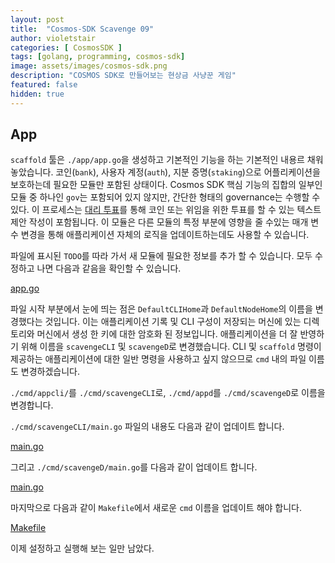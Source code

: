 ```yaml
---
layout: post
title:  "Cosmos-SDK Scavenge 09"
author: violetstair
categories: [ CosmosSDK ]
tags: [golang, programming, cosmos-sdk]
image: assets/images/cosmos-sdk.png
description: "COSMOS SDK로 만들어보는 현상금 사냥꾼 게임"
featured: false
hidden: true
---
```


## App

`scaffold` 툴은 `./app/app.go`을 생성하고 기본적인 기능을 하는 기본적인 내용르 채워놓았습니다.
코인(`bank`), 사용자 계정(`auth`), 지분 증명(`staking`)으로 어플리케이션을 보호하는데 필요한 모듈만 포함된 상태이다.
Cosmos SDK 핵심 기능의 집합의 일부인 모듈 중 하나인 `gov`는 포함되어 있지 않지만, 간단한 형태의 governance는 수행할 수 있다.
이 프로세스는 [대리 투표](https://en.wikipedia.org/wiki/Liquid_democracy)를 통해 코인 또는 위임을 위한 투표를 할 수 있는 텍스트 제안 작성이 포함됩니다.
이 모듈은 다른 모듈의 특정 부분에 영향을 줄 수있는 매개 변수 변경을 통해 애플리케이션 자체의 로직을 업데이트하는데도 사용할 수 있습니다.

파일에 표시된 `TODO`를 따라 가서 새 모듈에 필요한 정보를 추가 할 수 있습니다.
모두 수정하고 나면 다음과 같음을 확인할 수 있습니다.

[app.go](https://github.com/cosmos/sdk-tutorials/tree/master/scavenge/app/app.go)

파일 시작 부분에서 눈에 띄는 점은 `DefaultCLIHome`과 `DefaultNodeHome`의 이름을 변경했다는 것입니다.
이는 애플리케이션 기록 및 CLI 구성이 저장되는 머신에 있는 디렉토리와 머신에서 생성 한 키에 대한 암호화 된 정보입니다.
애플리케이션을 더 잘 반영하기 위해 이름을 `scavengeCLI` 및 `scavengeD`로 변경했습니다.
CLI 및 `scaffold` 명령이 제공하는 애플리케이션에 대한 일반 명령을 사용하고 싶지 않으므로 `cmd` 내의 파일 이름도 변경하겠습니다.

`./cmd/appcli/`를 `./cmd/scavengeCLI`로, `./cmd/appd`를 `./cmd/scavengeD`로 이름을 변경합니다.

`./cmd/scavengeCLI/main.go` 파일의 내용도 다음과 같이 업데이트 합니다.

[main.go](https://github.com/cosmos/sdk-tutorials/tree/master/scavenge/cmd/scavengeCLI/main.go)

그리고 `./cmd/scavengeD/main.go`를 다음과 같이 업데이트 합니다.

[main.go](https://github.com/cosmos/sdk-tutorials/tree/master/scavenge/cmd/scavengeD/main.go)

마지막으로 다음과 같이 `Makefile`에서 새로운 `cmd` 이름을 업데이트 해야 합니다.

[Makefile](https://github.com/cosmos/sdk-tutorials/tree/master/scavenge/Makefile)

이제 설정하고 실행해 보는 일만 남았다.
